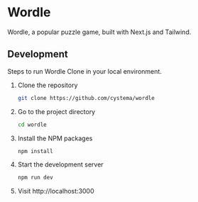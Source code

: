 # Wordle


Wordle, a popular puzzle game, built with Next.js and Tailwind.

## Development

Steps to run Wordle Clone in your local environment.

1. Clone the repository

   ```sh
   git clone https://github.com/cystema/wordle
   ```

2. Go to the project directory

   ```sh
   cd wordle
   ```

3. Install the NPM packages

   ```sh
   npm install
   ```

4. Start the development server

   ```sh
   npm run dev
   ```

5. Visit http://localhost:3000

<br/>

